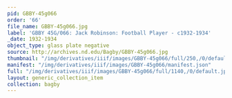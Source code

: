 ```yaml
---
pid: GBBY-45g066
order: '66'
file_name: GBBY-45g066.jpg
label: 'GBBY 45G/066: Jack Robinson: Football Player - c1932-1934'
_date: 1932-1934
object_type: glass plate negative
source: http://archives.nd.edu/Bagby/GBBY-45g066.jpg
thumbnail: "/img/derivatives/iiif/images/GBBY-45g066/full/250,/0/default.jpg"
manifest: "/img/derivatives/iiif/images/GBBY-45g066/manifest.json"
full: "/img/derivatives/iiif/images/GBBY-45g066/full/1140,/0/default.jpg"
layout: generic_collection_item
collection: bagby
---
```

